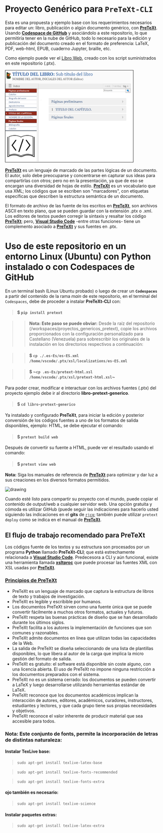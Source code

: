 # Proyecto Genérico para `PreTeXt-CLI`

Esta es una propuesta y ejemplo base con los requerimientos necesarios para editar un: libro, publicación o algún documento genérico, con [**PreTeXt**](https://pretextbook.org/). Usando [**Codespace de GitHub**](https://docs.github.com/en/codespaces) y asociándolo a este repositorio, lo que permitiría tener en la nube de GitHub, todo lo necesario para la edición y publicación del documento creado en el formato de preferencia: LaTeX, PDF, web-html, EPUB, cuaderno Jupyter, braille, etc.

Como ejemplo puede ver el [Libro Web](https://rommeljose.github.io/proyectos_genericos_pretext/titulo-libro.html), creado con los script suministrados en este repositorio (.ptx).

[<img src=".es-Es\ejemplo_libro.png" border="1" alt="Ejemplo de la salida genérica de las fuentes suministradas" width="420" height="300">](https://rommeljose.github.io/proyectos_genericos_pretext/titulo-libro.html)

[**PreTeXt**](https://pretextbook.org/) es un lenguaje de marcado de las partes lógicas de un documento. El autor, solo debe preocuparse y concentrarse en capturar sus ideas para compartirlas con otros; pero no en la presentación, ya que de eso se encargan una diversidad de hojas de estilo. [**PreTeXt**](https://pretextbook.org/) es un vocabulario que usa XML; los códigos que se escriben son "marcadores", con etiquetas específicas que describen la estructura semántica de un documento.

El formato de archivo de las fuente de los escritos en [**PreTeXt**](https://pretextbook.org/), son archivos ASCII en texto plano, que se pueden guardar con la extensión .ptx o .xml. Los editores de textos pueden corregir la sintaxis y resaltar los código [**PreTeXt**](https://pretextbook.org/); pero, [**Visual Studio Code**](https://code.visualstudio.com/) -entre otras funciones- tiene un complemento asociado a [**PreTeXt**](https://pretextbook.org/) y sus fuentes en .ptx.

# Uso de este repositorio en un entorno Linux (Ubuntu) con Python instalado o con Codespaces de GitHub
En un terminal bash (Linux Ubuntu probado) o luego de crear un **`Codespaces`** a partir del contenido de la rama *main* de este repositorio, en el terminal del `Codespaces`, debe de proceder a instalar  **PreTeXt-CLI** con:

>#### $ `pip install pretext`

>> **Nota: Este paso se puede obviar:** Desde la raíz del repositorio (/workspaces/proyectos_genericos_pretext), copie los archivos proporcionados con la configuración personalizado para Castellano (Venezuela) para sobrescribir los originales de la instalación en los directorios respectivos a continuación:

>> #### $ `cp ./.es-Es/es-ES.xml /home/vscode/.ptx/xsl/localizations/es-ES.xml`

>> #### $ ~`cp .es-Es/pretext-html.xsl /home/vscode/.ptx/xsl/pretext-html.xsl`~

Para poder crear, modificar e interactuar con los archivos fuentes (.ptx) del proyecto ejemplo debe ir al directorio **libro-pretext-generico**.

>#### $ `cd libro-pretext-generico`

Ya instalado y configurado **PreTeXt**, para iniciar la edición y posterior conversión de los códigos fuentes a uno de los formatos de salida disponibles, ejemplo: HTML, se debe ejecutar el comando:

>#### $ `pretext build web`

Después de convertir su fuente a HTML, puede ver el resultado usando el comando:

>#### $ `pretext view web`

**Nota:** Siga los manuales de referencia de [**PreTeXt**](https://pretextbook.org/doc/guide/html/processing-CLI.html#subsection-123) para optimizar y dar luz a sus creaciones en los diversos formatos permitidos.

<img src="https://pretextbook.org/examples/showcase/html/external/ptx-logo.png" alt="drawing" width="200"/>

Cuando esté listo para compartir su proyecto con el mundo, puede copiar el contenido de output/web a cualquier servidor web. Una opción gratuita y cómoda es utilizar GitHub (puede seguir las indicaciones para hacerlo usted siguiendo las indicaciones en el  **gits** de [`rjcg`](https://gist.github.com/rommeljose/b4290459f59de4eb2cc9149ac3b14fae); también puede utilizar `pretext deploy` como se indica en el manual de [**PreTeXt**](https://pretextbook.org/doc/guide/html/processing-CLI.html#subsection-127).

## El flujo de trabajo recomendado para PreTeXt 
Los códigos fuente de los textos y su estructura son procesados por un programa **Python** llamado **PreTeXt-CLI**; que está estrechamente relacionada a [**Visual Studio Code**](https://code.visualstudio.com/). Predecesora a CLI y aún funcional, existe una herramienta llamada [**xsltproc**](https://gnome.pages.gitlab.gnome.org/libxslt/xsltproc.html) que puede procesar las fuentes XML con XSL usadas por [**PreTeXt**](https://pretextbook.org/).

### [Principios de PreTeXt](https://pretextbook.org/doc/guide/html/philosophy.html#paragraphs-7) 
* PreTeXt es un lenguaje de marcado que captura la estructura de libros de texto y trabajos de investigación.
* PreTeXt es legible y escribible por humanos.
* Los documentos PreTeXt sirven como una fuente única que se puede convertir fácilmente a muchos otros formatos, actuales y futuros.
* PreTeXt respeta las buenas prácticas de diseño que se han desarrollado durante los últimos siglos.
* PreTeXt facilita a los autores la implementación de funciones que son comunes y razonables.
* PreTeXt admite documentos en línea que utilizan todas las capacidades de la Web.
* La salida de PreTeXt se diseña seleccionando de una lista de plantillas disponibles, lo que libera al autor de la carga que implica la micro gestión  del formato de salida.
* PreTeXt es gratuito: el software está disponible sin coste alguno, con una licencia abierta. El uso de PreTeXt no impone ninguna restricción a los documentos preparados con el sistema.
* PreTeXt no es un sistema cerrado: los documentos se pueden convertir a LaTeX y luego desarrollarse utilizando herramientas estándar de LaTeX.
* PreTeXt reconoce que los documentos académicos implican la interacción de autores, editores, académicos, curadores, instructores, estudiantes y lectores, y que cada grupo tiene sus propias necesidades y objetivos.
* PreTeXt reconoce el valor inherente de producir material que sea accesible para todos.


### Nota: Este conjunto de fonts, permite la incorporación de letras de distintas naturaleza:

#### Instalar TexLive base:

> `sudo apt-get install texlive-latex-base`

> `sudo apt-get install texlive-fonts-recommended`

> `sudo apt-get install texlive-fonts-extra`

#### ojo también es necesario:

> `sudo apt-get install texlive-science`

#### Instalar paquetes extras:

> `sudo apt-get install texlive-latex-extra`
  
  
